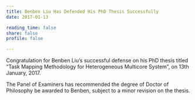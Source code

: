 ```yaml
---
title: Benben Liu Has Defended His PhD Thesis Successfully
date: 2017-01-13

reading_time: false
share: false
profile: false

---
```

Congratulation for Benben Liu’s successful defense on his PhD thesis titled “Task Mapping Methodology for Heterogeneous Multicore System”, on 13th January, 2017.  
<!--more-->

The Panel of Examiners has recommended the degree of Doctor of Philosophy be awarded to Benben, subject to a minor revision on the thesis.

